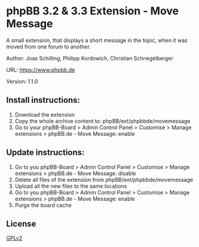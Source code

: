# phpBB 3.2 & 3.3 Extension - Move Message

 A small extension, that displays a short message in the topic, when it was moved from one forum to another.

Author: Joas Schilling, Philipp Kordowich, Christian Schnegelberger

URL: https://www.phpbb.de

Version: 1.1.0

## Install instructions:
1. Download the extension
2. Copy the whole archive content to: phpBB/ext/phpbbde/movemessage
3. Go to your phpBB-Board > Admin Control Panel > Customise > Manage extensions > phpBB.de - Move Message: enable

## Update instructions:
1. Go to you phpBB-Board > Admin Control Panel > Customise > Manage extensions > phpBB.de - Move Message: disable
2. Delete all files of the extension from phpBB/ext/phpbbde/movemessage
3. Upload all the new files to the same locations
4. Go to you phpBB-Board > Admin Control Panel > Customise > Manage extensions > phpBB.de - Move Message: enable
5. Purge the board cache

## License

[GPLv2](license.txt)
